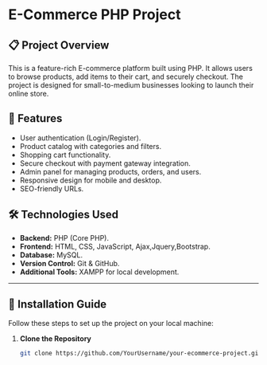 # E-Commerce PHP Project

## 📋 Project Overview

This is a feature-rich E-commerce platform built using PHP. It allows users to browse products, add items to their cart, and securely checkout. The project is designed for small-to-medium businesses looking to launch their online store.

## 🌟 Features

- User authentication (Login/Register).
- Product catalog with categories and filters.
- Shopping cart functionality.
- Secure checkout with payment gateway integration.
- Admin panel for managing products, orders, and users.
- Responsive design for mobile and desktop.
- SEO-friendly URLs.

## 🛠️ Technologies Used

- **Backend:** PHP (Core PHP).
- **Frontend:** HTML, CSS, JavaScript, Ajax,Jquery,Bootstrap.
- **Database:** MySQL.
- **Version Control:** Git & GitHub.
- **Additional Tools:** XAMPP for local development.

---

## 🚀 Installation Guide

Follow these steps to set up the project on your local machine:

1. **Clone the Repository**
   ```bash
   git clone https://github.com/YourUsername/your-ecommerce-project.git
